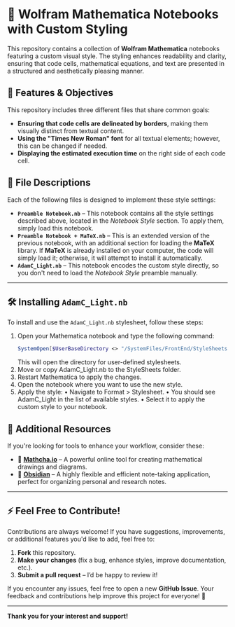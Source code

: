 # 📘 Wolfram Mathematica Notebooks with Custom Styling  

This repository contains a collection of **Wolfram Mathematica** notebooks featuring a custom visual style. The styling enhances readability and clarity, ensuring that code cells, mathematical equations, and text are presented in a structured and aesthetically pleasing manner.  

## 📌 Features & Objectives  
This repository includes three different files that share common goals:  
- **Ensuring that code cells are delineated by borders**, making them visually distinct from textual content.  
- **Using the "Times New Roman" font** for all textual elements; however, this can be changed if needed.  
- **Displaying the estimated execution time** on the right side of each code cell.  

## 📂 File Descriptions  
Each of the following files is designed to implement these style settings:  

- **`Preamble Notebook.nb`** – This notebook contains all the style settings described above, located in the *Notebook Style* section. To apply them, simply load this notebook.  
- **`Preamble Notebook + MaTeX.nb`** – This is an extended version of the previous notebook, with an additional section for loading the **MaTeX** library. If **MaTeX** is already installed on your computer, the code will simply load it; otherwise, it will attempt to install it automatically.  
- **`AdamC_Light.nb`** – This notebook encodes the custom style directly, so you don't need to load the *Notebook Style* preamble manually.  

---

## 🛠 Installing `AdamC_Light.nb`  
To install and use the `AdamC_Light.nb` stylesheet, follow these steps:  

1. Open your Mathematica notebook and type the following command:  
   ```mathematica
   SystemOpen[$UserBaseDirectory <> "/SystemFiles/FrontEnd/StyleSheets/"]
   ```
   This will open the directory for user-defined stylesheets.
2. Move or copy AdamC_Light.nb to the StyleSheets folder.
3.	Restart Mathematica to apply the changes.
4.	Open the notebook where you want to use the new style.
5.	Apply the style:
	•	Navigate to Format > Stylesheet.
	•	You should see AdamC_Light in the list of available styles.
	•	Select it to apply the custom style to your notebook.


## 🔗 Additional Resources  
If you're looking for tools to enhance your workflow, consider these:  

- 📐 **[Mathcha.io](https://www.mathcha.io)** – A powerful online tool for creating mathematical drawings and diagrams.  
- 📝 **[Obsidian](https://obsidian.md/)** – A highly flexible and efficient note-taking application, perfect for organizing personal and research notes.  

---

## ⚡ Feel Free to Contribute!  
Contributions are always welcome! If you have suggestions, improvements, or additional features you'd like to add, feel free to:  

1. **Fork** this repository.  
2. **Make your changes** (fix a bug, enhance styles, improve documentation, etc.).  
3. **Submit a pull request** – I’d be happy to review it!  

If you encounter any issues, feel free to open a new **GitHub Issue**. Your feedback and contributions help improve this project for everyone! 🚀  

---

**Thank you for your interest and support!**  
